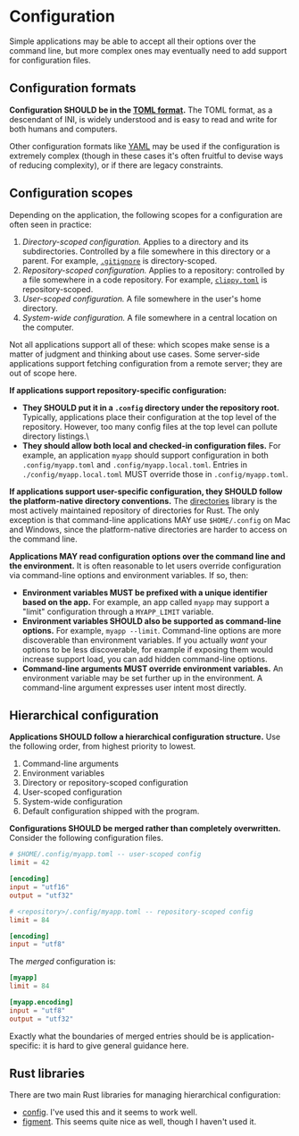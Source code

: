 # Configuration

Simple applications may be able to accept all their options over the command line, but more complex ones may eventually need to add support for configuration files.

## Configuration formats

**Configuration SHOULD be in the [TOML format](https://toml.io/en/).** The TOML format, as a descendant of INI, is widely understood and is easy to read and write for both humans and computers.

Other configuration formats like [YAML](https://yaml.org/) may be used if the configuration is extremely complex (though in these cases it's often fruitful to devise ways of reducing complexity), or if there are legacy constraints.

## Configuration scopes

Depending on the application, the following scopes for a configuration are often seen in practice:
1. *Directory-scoped configuration.* Applies to a directory and its subdirectories. Controlled by a file somewhere in this directory or a parent. For example, [`.gitignore`](https://git-scm.com/docs/gitignore) is directory-scoped.
2. *Repository-scoped configuration.* Applies to a repository: controlled by a file somewhere in a code repository. For example, [`clippy.toml`](https://github.com/rust-lang/rust-clippy#configuration) is repository-scoped.
3. *User-scoped configuration.* A file somewhere in the user's home directory.
4. *System-wide configuration.* A file somewhere in a central location on the computer.

Not all applications support all of these: which scopes make sense is a matter of judgment and thinking about use cases. Some server-side applications support fetching configuration from a remote server; they are out of scope here.

**If applications support repository-specific configuration:**
* **They SHOULD put it in a `.config` directory under the repository root.** Typically, applications place their configuration at the top level of the repository. However, too many config files at the top level can pollute directory listings.\
* **They should allow both local and checked-in configuration files.** For example, an application `myapp` should support configuration in both `.config/myapp.toml` and `.config/myapp.local.toml`. Entries in `./config/myapp.local.toml` MUST override those in `.config/myapp.toml`.

**If applications support user-specific configuration, they SHOULD follow the platform-native directory conventions.** The [directories](https://crates.io/crates/directories) library is the most actively maintained repository of directories for Rust. The only exception is that command-line applications MAY use `$HOME/.config` on Mac and Windows, since the platform-native directories are harder to access on the command line.

**Applications MAY read configuration options over the command line and the environment.** It is often reasonable to let users override configuration via command-line options and environment variables. If so, then:
* **Environment variables MUST be prefixed with a unique identifier based on the app.** For example, an app called `myapp` may support a "limit" configuration through a `MYAPP_LIMIT` variable.
* **Environment variables SHOULD also be supported as command-line options.** For example, `myapp --limit`. Command-line options are more discoverable than environment variables. If you actually *want* your options to be less discoverable, for example if exposing them would increase support load, you can add hidden command-line options.
* **Command-line arguments MUST override environment variables.** An environment variable may be set further up in the environment. A command-line argument expresses user intent most directly.

## Hierarchical configuration

**Applications SHOULD follow a hierarchical configuration structure.** Use the following order, from highest priority to lowest.
1. Command-line arguments
2. Environment variables
3. Directory or repository-scoped configuration
4. User-scoped configuration
5. System-wide configuration
6. Default configuration shipped with the program.

**Configurations SHOULD be merged rather than completely overwritten.** Consider the following configuration files.

```toml
# $HOME/.config/myapp.toml -- user-scoped config
limit = 42

[encoding]
input = "utf16"
output = "utf32"

# <repository>/.config/myapp.toml -- repository-scoped config
limit = 84

[encoding]
input = "utf8"
```

The *merged* configuration is:

```toml
[myapp]
limit = 84

[myapp.encoding]
input = "utf8"
output = "utf32"
```

Exactly what the boundaries of merged entries should be is application-specific: it is hard to give general guidance here.

## Rust libraries

There are two main Rust libraries for managing hierarchical configuration:

* [config](https://crates.io/crates/config). I've used this and it seems to work well.
* [figment](https://crates.io/crates/figment). This seems quite nice as well, though I haven't used it.
